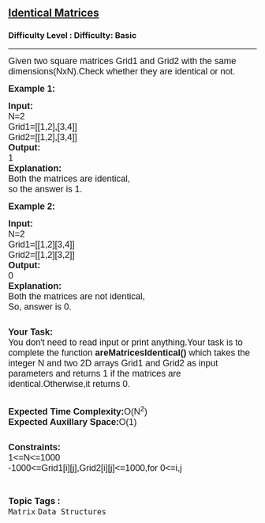 <h2><a href="https://www.geeksforgeeks.org/problems/identical-matrices1042/1?page=6&difficulty=School&sortBy=submissions">Identical Matrices</a></h2><h3>Difficulty Level : Difficulty: Basic</h3><hr><div class="problems_problem_content__Xm_eO"><p style="font-family: Nunito, Bangla434, sans-serif;"><span style="font-size: 18px; font-family: Nunito, Bangla434, sans-serif;">Given two square matrices Grid1 and Grid2 with the same dimensions(NxN).Check whether they are identical or not.</span></p>

<p style="font-family: Nunito, Bangla434, sans-serif;"><span style="font-size: 18px; font-family: Nunito, Bangla434, sans-serif;"><strong style="font-family: &quot;Source Sans 3&quot;, Bangla434, sans-serif;">Example 1:</strong></span></p>

<pre style="font-family: Nunito, Bangla434, sans-serif;"><span style="font-size: 18px; font-family: Nunito, Bangla434, sans-serif;"><strong style="font-family: &quot;Source Sans 3&quot;, Bangla434, sans-serif;">Input:</strong>
N=2
Grid1=[[1,2],[3,4]]
Grid2=[[1,2],[3,4]]
<strong style="font-family: &quot;Source Sans 3&quot;, Bangla434, sans-serif;">Output:</strong>
1
<strong style="font-family: &quot;Source Sans 3&quot;, Bangla434, sans-serif;">Explanation:</strong>
Both the matrices are identical,
so the answer is 1.</span></pre>

<p style="font-family: Nunito, Bangla434, sans-serif;"><span style="font-size: 18px; font-family: Nunito, Bangla434, sans-serif;"><strong style="font-family: &quot;Source Sans 3&quot;, Bangla434, sans-serif;">Example 2:</strong></span></p>

<pre style="font-family: Nunito, Bangla434, sans-serif;"><span style="font-size: 18px; font-family: Nunito, Bangla434, sans-serif;"><strong style="font-family: &quot;Source Sans 3&quot;, Bangla434, sans-serif;">Input:</strong>
N=2
Grid1=[[1,2][3,4]]
Grid2=[[1,2][3,2]]
<strong style="font-family: &quot;Source Sans 3&quot;, Bangla434, sans-serif;">Output:</strong>
0
<strong style="font-family: &quot;Source Sans 3&quot;, Bangla434, sans-serif;">Explanation:</strong>
Both the matrices are not identical,
So, answer is 0.</span></pre>

<p style="font-family: Nunito, Bangla434, sans-serif;"><br style="font-family: Nunito, Bangla434, sans-serif;">
<span style="font-size: 18px; font-family: Nunito, Bangla434, sans-serif;"><strong style="font-family: &quot;Source Sans 3&quot;, Bangla434, sans-serif;">Your Task:</strong><br style="font-family: Nunito, Bangla434, sans-serif;">
You don't need to read input or print anything.Your task is to complete the function <strong style="font-family: &quot;Source Sans 3&quot;, Bangla434, sans-serif;">areMatricesIdentical()</strong> which takes the integer N and two 2D arrays Grid1 and Grid2 as input parameters and returns 1 if the matrices are identical.Otherwise,it returns 0.</span></p>

<p style="font-family: Nunito, Bangla434, sans-serif;"><br style="font-family: Nunito, Bangla434, sans-serif;">
<span style="font-size: 18px; font-family: Nunito, Bangla434, sans-serif;"><strong style="font-family: &quot;Source Sans 3&quot;, Bangla434, sans-serif;">Expected Time Complexity:</strong>O(N<sup style="font-family: Nunito, Bangla434, sans-serif;">2</sup>)<br style="font-family: Nunito, Bangla434, sans-serif;">
<strong style="font-family: &quot;Source Sans 3&quot;, Bangla434, sans-serif;">Expected Auxillary Space:</strong>O(1)</span></p>

<p style="font-family: Nunito, Bangla434, sans-serif;"><br style="font-family: Nunito, Bangla434, sans-serif;">
<span style="font-size: 18px; font-family: Nunito, Bangla434, sans-serif;"><strong style="font-family: &quot;Source Sans 3&quot;, Bangla434, sans-serif;">Constraints:</strong><br style="font-family: Nunito, Bangla434, sans-serif;">
1&lt;=N&lt;=1000<br style="font-family: Nunito, Bangla434, sans-serif;">
-1000&lt;=Grid1[i][j],Grid2[i][j]&lt;=1000,for 0&lt;=i,j</span></p>
</div><br><p><span style=font-size:18px><strong>Topic Tags : </strong><br><code>Matrix</code>&nbsp;<code>Data Structures</code>&nbsp;